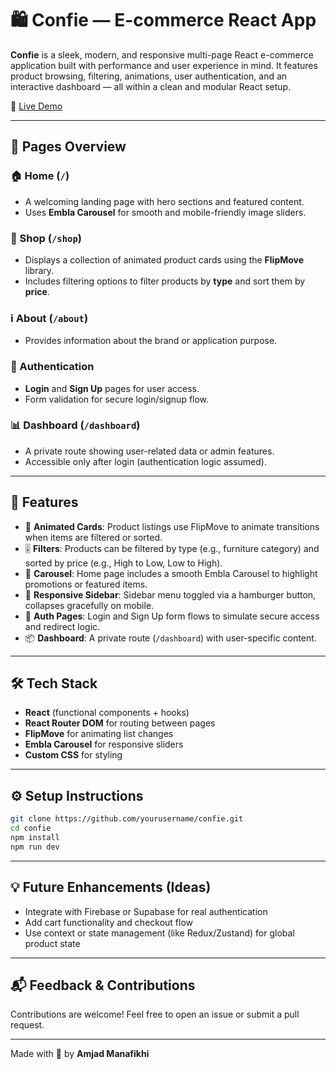 # 🛍️ Confie — E-commerce React App

**Confie** is a sleek, modern, and responsive multi-page React e-commerce application built with performance and user experience in mind. It features product browsing, filtering, animations, user authentication, and an interactive dashboard — all within a clean and modular React setup.

🔗 [Live Demo](https://confie-xi.vercel.app/)

---

## 📄 Pages Overview

### 🏠 Home (`/`)
- A welcoming landing page with hero sections and featured content.
- Uses **Embla Carousel** for smooth and mobile-friendly image sliders.

### 🛒 Shop (`/shop`)
- Displays a collection of animated product cards using the **FlipMove** library.
- Includes filtering options to filter products by **type** and sort them by **price**.

### ℹ️ About (`/about`)
- Provides information about the brand or application purpose.

### 🔐 Authentication
- **Login** and **Sign Up** pages for user access.
- Form validation for secure login/signup flow.

### 📊 Dashboard (`/dashboard`)
- A private route showing user-related data or admin features.
- Accessible only after login (authentication logic assumed).

---

## 🧰 Features

- 🔀 **Animated Cards**: Product listings use FlipMove to animate transitions when items are filtered or sorted.
- 🎚️ **Filters**: Products can be filtered by type (e.g., furniture category) and sorted by price (e.g., High to Low, Low to High).
- 🎠 **Carousel**: Home page includes a smooth Embla Carousel to highlight promotions or featured items.
- 🍔 **Responsive Sidebar**: Sidebar menu toggled via a hamburger button, collapses gracefully on mobile.
- 🔐 **Auth Pages**: Login and Sign Up form flows to simulate secure access and redirect logic.
- 📦 **Dashboard**: A private route (`/dashboard`) with user-specific content.

---

## 🛠 Tech Stack

- **React** (functional components + hooks)
- **React Router DOM** for routing between pages
- **FlipMove** for animating list changes
- **Embla Carousel** for responsive sliders
- **Custom CSS** for styling 

---

## ⚙️ Setup Instructions

```bash
git clone https://github.com/yourusername/confie.git
cd confie
npm install
npm run dev
```

---

## 💡 Future Enhancements (Ideas)

- Integrate with Firebase or Supabase for real authentication
- Add cart functionality and checkout flow
- Use context or state management (like Redux/Zustand) for global product state

---

## 📬 Feedback & Contributions

Contributions are welcome! Feel free to open an issue or submit a pull request.

---

Made with 💙 by **Amjad Manafikhi**
